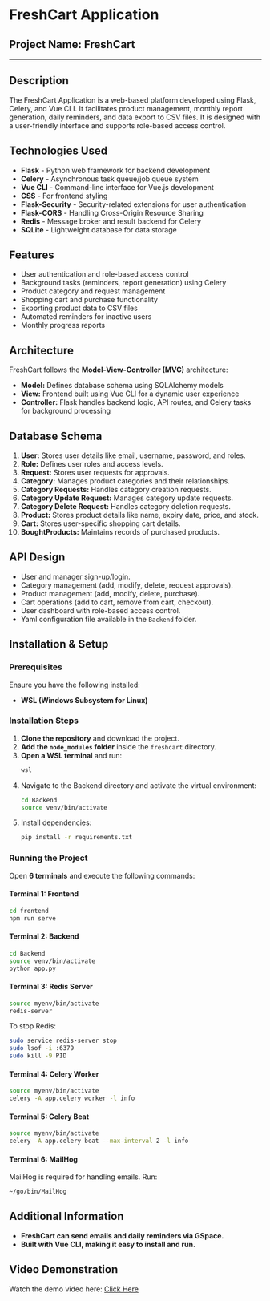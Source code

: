 # FreshCart Application

## Project Name: FreshCart
---

## Description
The FreshCart Application is a web-based platform developed using Flask, Celery, and Vue CLI. It facilitates product management, monthly report generation, daily reminders, and data export to CSV files. It is designed with a user-friendly interface and supports role-based access control.

## Technologies Used
- **Flask** - Python web framework for backend development
- **Celery** - Asynchronous task queue/job queue system
- **Vue CLI** - Command-line interface for Vue.js development
- **CSS** - For frontend styling
- **Flask-Security** - Security-related extensions for user authentication
- **Flask-CORS** - Handling Cross-Origin Resource Sharing
- **Redis** - Message broker and result backend for Celery
- **SQLite** - Lightweight database for data storage

## Features
- User authentication and role-based access control
- Background tasks (reminders, report generation) using Celery
- Product category and request management
- Shopping cart and purchase functionality
- Exporting product data to CSV files
- Automated reminders for inactive users
- Monthly progress reports

## Architecture
FreshCart follows the **Model-View-Controller (MVC)** architecture:
- **Model:** Defines database schema using SQLAlchemy models
- **View:** Frontend built using Vue CLI for a dynamic user experience
- **Controller:** Flask handles backend logic, API routes, and Celery tasks for background processing

## Database Schema
1. **User:** Stores user details like email, username, password, and roles.
2. **Role:** Defines user roles and access levels.
3. **Request:** Stores user requests for approvals.
4. **Category:** Manages product categories and their relationships.
5. **Category Requests:** Handles category creation requests.
6. **Category Update Request:** Manages category update requests.
7. **Category Delete Request:** Handles category deletion requests.
8. **Product:** Stores product details like name, expiry date, price, and stock.
9. **Cart:** Stores user-specific shopping cart details.
10. **BoughtProducts:** Maintains records of purchased products.

## API Design
- User and manager sign-up/login.
- Category management (add, modify, delete, request approvals).
- Product management (add, modify, delete, purchase).
- Cart operations (add to cart, remove from cart, checkout).
- User dashboard with role-based access control.
- Yaml configuration file available in the `Backend` folder.

## Installation & Setup

### Prerequisites
Ensure you have the following installed:
- **WSL (Windows Subsystem for Linux)**

### Installation Steps
1. **Clone the repository** and download the project.
2. **Add the `node_modules` folder** inside the `freshcart` directory.
3. **Open a WSL terminal** and run:
   ```bash
   wsl
   ```
4. Navigate to the Backend directory and activate the virtual environment:
   ```bash
   cd Backend
   source venv/bin/activate
   ```
5. Install dependencies:
   ```bash
   pip install -r requirements.txt
   ```

### Running the Project
Open **6 terminals** and execute the following commands:

#### **Terminal 1: Frontend**
```bash
cd frontend
npm run serve
```

#### **Terminal 2: Backend**
```bash
cd Backend
source venv/bin/activate
python app.py
```

#### **Terminal 3: Redis Server**
```bash
source myenv/bin/activate
redis-server
```
To stop Redis:
```bash
sudo service redis-server stop
sudo lsof -i :6379
sudo kill -9 PID
```

#### **Terminal 4: Celery Worker**
```bash
source myenv/bin/activate
celery -A app.celery worker -l info
```

#### **Terminal 5: Celery Beat**
```bash
source myenv/bin/activate
celery -A app.celery beat --max-interval 2 -l info
```

#### **Terminal 6: MailHog**
MailHog is required for handling emails. Run:
```bash
~/go/bin/MailHog
```

## Additional Information
- **FreshCart can send emails and daily reminders via GSpace.**
- **Built with Vue CLI, making it easy to install and run.**

## Video Demonstration
Watch the demo video here: [Click Here](https://drive.google.com/file/d/1XMJzLhbjcCL9-WtGkYSLHtOEiCdSIf65/view?usp=drive_link)


